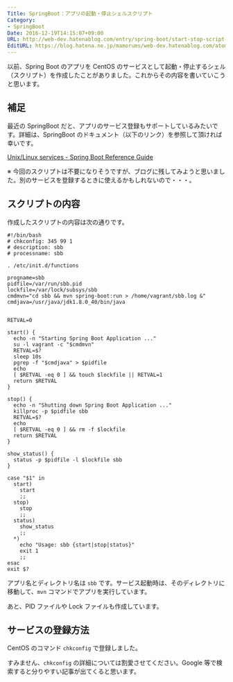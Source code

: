 ```yaml
---
Title: SpringBoot：アプリの起動・停止シェルスクリプト
Category:
- SpringBoot
Date: 2016-12-19T14:15:07+09:00
URL: http://web-dev.hatenablog.com/entry/spring-boot/start-stop-script-chkconfig
EditURL: https://blog.hatena.ne.jp/mamorums/web-dev.hatenablog.com/atom/entry/10328749687199812058
---
```


以前、Spring Boot のアプリを CentOS のサービスとして起動・停止するシェル（スクリプト）を作成したことがありました。これからその内容を書いていこうと思います。


## 補足
最近の SpringBoot だと、アプリのサービス登録もサポートしているみたいです。詳細は、SpringBoot のドキュメント（以下のリンク）を参照して頂ければ幸いです。

[Unix/Linux services - Spring Boot Reference Guide](http://docs.spring.io/spring-boot/docs/current/reference/htmlsingle/#deployment-service)

※ 今回のスクリプトは不要になりそうですが、ブログに残してみようと思いました。別のサービスを登録するときに使えるかもしれないので・・・。


## スクリプトの内容
作成したスクリプトの内容は次の通りです。

```
#!/bin/bash
# chkconfig: 345 99 1
# description: sbb
# processname: sbb

. /etc/init.d/functions

progname=sbb
pidfile=/var/run/sbb.pid
lockfile=/var/lock/subsys/sbb
cmdmvn="cd sbb && mvn spring-boot:run > /home/vagrant/sbb.log &"
cmdjava=/usr/java/jdk1.8.0_40/bin/java


RETVAL=0

start() {
  echo -n "Starting Spring Boot Application ..."
  su -l vagrant -c "$cmdmvn"
  RETVAL=$?
  sleep 10s
  pgrep -f "$cmdjava" > $pidfile
  echo
  [ $RETVAL -eq 0 ] && touch $lockfile || RETVAL=1
  return $RETVAL
}
 
stop() {
  echo -n "Shutting down Spring Boot Application ..."
  killproc -p $pidfile sbb
  RETVAL=$?
  echo
  [ $RETVAL -eq 0 ] && rm -f $lockfile
  return $RETVAL
}
 
show_status() {
  status -p $pidfile -l $lockfile sbb
}
 
case "$1" in
  start)
    start
    ;;
  stop)
    stop
    ;;
  status)
    show_status
    ;;
  *)
    echo "Usage: sbb {start|stop|status}"
    exit 1
    ;;
esac
exit $?
```

アプリ名とディレクトリ名は `sbb` です。サービス起動時は、そのディレクトリに移動して、`mvn` コマンドでアプリを実行しています。

あと、PID ファイルや Lock ファイルも作成しています。


## サービスの登録方法
CentOS のコマンド `chkconfig` で登録しました。

すみません、`chkconfig` の詳細については割愛させてください。Google 等で検索すると分りやすい記事が出てくると思います。


